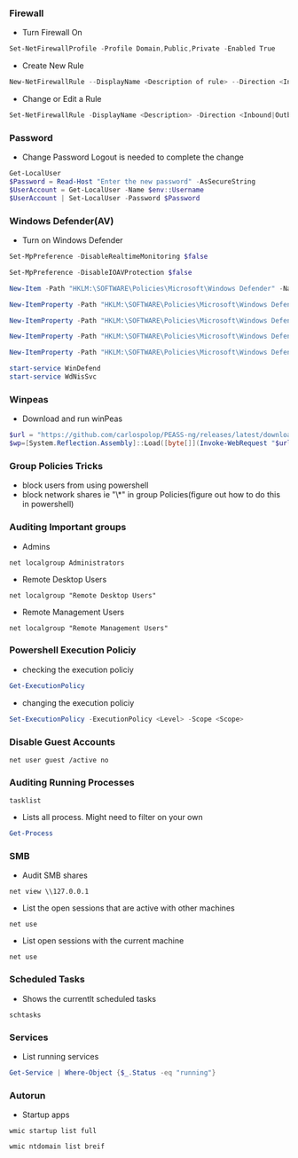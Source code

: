 
### Firewall
 - Turn Firewall On
```powershell
Set-NetFirewallProfile -Profile Domain,Public,Private -Enabled True
```
 - Create New Rule
 ```powershell
New-NetFirewallRule --DisplayName <Description of rule> --Direction <Inbound|Outbound> --LocalPort <port number> --Action <Allow|Block> 
 ```

 - Change or Edit a Rule
 ```powershell
Set-NetFirewallRule -DisplayName <Description> -Direction <Inbound|Outbound> -LocalPort <LocalPort> -Action <Allow|Block>
 ```

### Password
 - Change Password
Logout is needed to complete the change

```powershell
Get-LocalUser
$Password = Read-Host "Enter the new password" -AsSecureString
$UserAccount = Get-LocalUser -Name $env::Username
$UserAccount | Set-LocalUser -Password $Password
```

### Windows Defender(AV)
- Turn on Windows Defender
```powershell
Set-MpPreference -DisableRealtimeMonitoring $false

Set-MpPreference -DisableIOAVProtection $false

New-Item -Path "HKLM:\SOFTWARE\Policies\Microsoft\Windows Defender" -Name "Real-Time Protection" -Force

New-ItemProperty -Path "HKLM:\SOFTWARE\Policies\Microsoft\Windows Defender\Real-Time Protection" -Name "DisableBehaviorMonitoring" -Value 0 -PropertyType DWORD -Force

New-ItemProperty -Path "HKLM:\SOFTWARE\Policies\Microsoft\Windows Defender\Real-Time Protection" -Name "DisableOnAccessProtection" -Value 0 -PropertyType DWORD -Force

New-ItemProperty -Path "HKLM:\SOFTWARE\Policies\Microsoft\Windows Defender\Real-Time Protection" -Name "DisableScanOnRealtimeEnable" -Value 0 -PropertyType DWORD -Force

New-ItemProperty -Path "HKLM:\SOFTWARE\Policies\Microsoft\Windows Defender" -Name "DisableAntiSpyware" -Value 0 -PropertyType DWORD -Force

start-service WinDefend
start-service WdNisSvc	
```

### Winpeas

 - Download and run winPeas
```powershell 
$url = "https://github.com/carlospolop/PEASS-ng/releases/latest/download/winPEASany_ofs.exe"
$wp=[System.Reflection.Assembly]::Load([byte[]](Invoke-WebRequest "$url" -UseBasicParsing | Select-Object -ExpandProperty Content)); [winPEAS.Program]::Main("log")
```

### Group Policies Tricks

 - block users from using powershell
 - block network shares ie "\\*" in group Policies(figure out how to do this in powershell)


<!-- ### Active Directory -->

<!--  - --> 

<!-- ### Check Scheduled Tasks -->

<!--  - --> 

<!-- ### Group Policiy -->

<!--  - --> 

### Auditing Important groups

  - Admins

```
net localgroup Administrators
```

  - Remote Desktop Users

```
net localgroup "Remote Desktop Users"
```

  - Remote Management Users

```
net localgroup "Remote Management Users"
```

### Powershell Execution Policiy

  - checking the execution policiy
```powershell
Get-ExecutionPolicy
```

  - changing the execution policiy
```powershell
Set-ExecutionPolicy -ExecutionPolicy <Level> -Scope <Scope>
```

### Disable Guest Accounts 

```
net user guest /active no
```

### Auditing Running Processes

```
tasklist
```

 - Lists all process. Might need to filter on your own

```powershell
Get-Process
```

### SMB

 - Audit SMB shares

```
net view \\127.0.0.1
```

 - List the open sessions that are active with other machines

```
net use
```

 - List open sessions with the current machine

```
net use
```

### Scheduled Tasks

 - Shows the currentlt scheduled tasks

```
schtasks
```

### Services

 - List running services

```powershell
Get-Service | Where-Object {$_.Status -eq "running"}
```

### Autorun

 - Startup apps

```
wmic startup list full
```

```
wmic ntdomain list breif
```